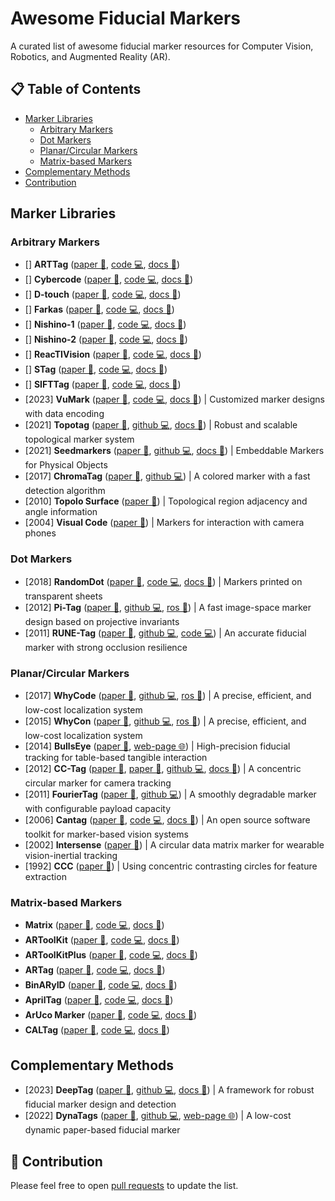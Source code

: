 # Awesome Fiducial Markers

A curated list of awesome fiducial marker resources for Computer Vision, Robotics, and Augmented Reality (AR).

## 📋 Table of Contents

- [Marker Libraries](#marker-lists)
  - [Arbitrary Markers](#fm-arbitrary)
  - [Dot Markers](#fm-dot)
  - [Planar/Circular Markers](#fm-nonsquare)
  - [Matrix-based Markers](#fm-matrix)
- [Complementary Methods](#fm-methods)
- [Contribution](#contribution)

## Marker Libraries <a id="marker-lists"></a>

### Arbitrary Markers <a id="fm-arbitrary"></a>

- [] **ARTTag** ([paper 📃](https://doi.org/10.1145/2945078.2945116), [code 💻](#), [docs 📂](#))
- [] **Cybercode** ([paper 📃](https://doi.org/10.1145/354666.354667), [code 💻](#), [docs 📂](#))
- [] **D-touch** ([paper 📃](#), [code 💻](#), [docs 📂](#))
- [] **Farkas** ([paper 📃](https://doi.org/10.1109/IECON.2012.6388951), [code 💻](#), [docs 📂](#))
- [] **Nishino-1** ([paper 📃](#), [code 💻](#), [docs 📂](#))
- [] **Nishino-2** ([paper 📃](#), [code 💻](#), [docs 📂](#))
- [] **ReacTIVision** ([paper 📃](#), [code 💻](#), [docs 📂](#))
- [] **STag** ([paper 📃](#), [code 💻](#), [docs 📂](#))
- [] **SIFTTag** ([paper 📃](#), [code 💻](#), [docs 📂](#))
- [2023] **VuMark** ([paper 📃](https://doi.org/10.3390/app13031496), [code 💻](https://developer.vuforia.com/downloads/samples), [docs 📂](https://developer.vuforia.com/library/vumarks/vumark-design-guide)) | Customized marker designs with data encoding
- [2021] **Topotag** ([paper 📃](https://doi.ieeecomputersociety.org/10.1109/TVCG.2020.2988466), [github 💻](https://github.com/herohuyongtao/topotag), [docs 📂](https://herohuyongtao.github.io/research/publications/topo-tag/)) | Robust and scalable topological marker system
- [2021] **Seedmarkers** ([paper 📃](https://doi.org/10.1145/3430524.3440645), [github 💻](https://github.com/volzotan/Seedmarkers), [docs 📂](https://volzo.de/thing/seedmarker/)) | Embeddable Markers for Physical Objects
- [2017] **ChromaTag** ([paper 📃](https://doi.org/10.1109/ICCV.2017.164), [github 💻](https://github.com/CogChameleon/ChromaTag)) | A colored marker with a fast detection algorithm
- [2010] **Topolo Surface** ([paper 📃](https://doi.org/10.2197/ipsjjip.18.16)) | Topological region adjacency and angle information
- [2004] **Visual Code** ([paper 📃](https://doi.org/10.1007/11526858_7)) | Markers for interaction with camera phones

### Dot Markers <a id="fm-dot"></a>

- [2018] **RandomDot** ([paper 📃](https://doi.org/10.1109/ICPR.2018.8545845), [code 💻](https://gitlab.com/charmie11/trdm), [docs 📂](https://sites.google.com/view/dryujioyamada/research/transparent-random-dot-markers)) | Markers printed on transparent sheets
- [2012] **Pi-Tag** ([paper 📃](https://link.springer.com/article/10.1007/s00138-012-0469-6), [github 💻](https://github.com/mpetroff/pi-tag-detector), [ros 🤖](http://wiki.ros.org/cob_fiducials)) | A fast image-space marker design based on projective invariants
- [2011] **RUNE-Tag** ([paper 📃](https://doi.org/10.1109/CVPR.2011.5995544), [github 💻](https://github.com/artursg/RUNEtag), [code 💻](http://www.dsi.unive.it/~bergamasco/runetag/RUNEtag.zip)) | An accurate fiducial marker with strong occlusion resilience

### Planar/Circular Markers <a id="fm-nonsquare"></a>

- [2017] **WhyCode** ([paper 📃](https://dl.acm.org/doi/10.1145/3019612.3019709), [github 💻](https://github.com/gestom/whycon-orig), [ros 🤖](https://github.com/jiriUlr/whycon-ros)) | A precise, efficient, and low-cost localization system
- [2015] **WhyCon** ([paper 📃](https://robotica.dc.uba.ar/public/papers/nitsche2015.pdf), [github 💻](https://github.com/gestom/whycon-orig), [ros 🤖](https://github.com/jiriUlr/whycon-ros)) | A precise, efficient, and low-cost localization system
- [2014] **BullsEye** ([paper 📃](https://dl.acm.org/doi/10.1145/2669485.2669503), [web-page 🌐](https://cavi.au.dk/technologies/bullseye)) | High-precision fiducial tracking for table-based tangible interaction
- [2012] **CC-Tag** ([paper 📃](https://doi.org/10.1109/ICIP.2012.6467121), [paper 📃](https://doi.org/10.1109/CVPR.2016.67), [github 💻](https://github.com/alicevision/CCTag), [docs 📂](https://cctag.readthedocs.io/en/latest/)) | A concentric circular marker for camera tracking
- [2011] **FourierTag** ([paper 📃](https://doi.org/10.1109/CRV.2011.13), [github 💻](https://github.com/anqixu/ftag2)) | A smoothly degradable marker with configurable payload capacity
- [2006] **Cantag** ([paper 📃](https://doi.org/10.1109/PERCOM.2006.13), [code 💻](https://www.cl.cam.ac.uk/%7Eacr31/cantag/), [docs 📂](https://www.cl.cam.ac.uk/%7Eacr31/cantag/)) | An open source software toolkit for marker-based vision systems
- [2002] **Intersense** ([paper 📃](https://doi.org/10.1109/ISMAR.2002.1115065)) | A circular data matrix marker for wearable vision-inertial tracking
- [1992] **CCC** ([paper 📃](https://doi.org/10.1117/12.56761)) | Using concentric contrasting circles for feature extraction

### Matrix-based Markers <a id="fm-matrix"></a>

- **Matrix** ([paper 📃](#), [code 💻](#), [docs 📂](#))
- **ARToolKit** ([paper 📃](#), [code 💻](#), [docs 📂](#))
- **ARToolKitPlus** ([paper 📃](#), [code 💻](#), [docs 📂](#))
- **ARTag** ([paper 📃](#), [code 💻](#), [docs 📂](#))
- **BinARyID** ([paper 📃](#), [code 💻](#), [docs 📂](#))
- **AprilTag** ([paper 📃](#), [code 💻](#), [docs 📂](#))
- **ArUco Marker** ([paper 📃](#), [code 💻](#), [docs 📂](#))
- **CALTag** ([paper 📃](#), [code 💻](#), [docs 📂](#))

## Complementary Methods <a id="fm-methods"></a>

- [2023] **DeepTag** ([paper 📃](https://doi.ieeecomputersociety.org/10.1109/TPAMI.2022.3174603), [github 💻](https://github.com/herohuyongtao/deeptag-pytorch), [docs 📂](https://herohuyongtao.github.io/research/publications/deep-tag/)) | A framework for robust fiducial marker design and detection
- [2022] **DynaTags** ([paper 📃](https://dl.acm.org/doi/10.1145/3536221.3556591), [github 💻](https://github.com/FIGLAB/DynaTags), [web-page 🌐](https://www.figlab.com/research/2022/dynatags)) | A low-cost dynamic paper-based fiducial marker

## 🚀 Contribution <a id="contribution"></a>

Please feel free to open [pull requests](https://github.com/alitourani/awesome-fiducial-marker/pulls) to update the list.
